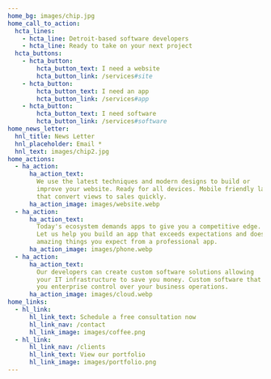 ```yaml
---
home_bg: images/chip.jpg
home_call_to_action:
  hcta_lines:
    - hcta_line: Detroit-based software developers
    - hcta_line: Ready to take on your next project
  hcta_buttons:
    - hcta_button:
        hcta_button_text: I need a website
        hcta_button_link: /services#site
    - hcta_button:
        hcta_button_text: I need an app
        hcta_button_link: /services#app
    - hcta_button:
        hcta_button_text: I need software
        hcta_button_link: /services#software
home_news_letter:
  hnl_title: News Letter
  hnl_placeholder: Email *
  hnl_text: images/chip2.jpg
home_actions:
  - ha_action:
      ha_action_text:
        We use the latest techniques and modern designs to build or
        improve your website. Ready for all devices. Mobile friendly layouts
        that convert views to sales quickly.
      ha_action_image: images/website.webp
  - ha_action:
      ha_action_text:
        Today's ecosystem demands apps to give you a competitive edge.
        Let us help you build an app that exceeds expectations and does the
        amazing things you expect from a professional app.
      ha_action_image: images/phone.webp
  - ha_action:
      ha_action_text:
        Our developers can create custom software solutions allowing
        your IT infrastructure to save you money. Custom software that will give
        you enterprise control over your business operations.
      ha_action_image: images/cloud.webp
home_links:
  - hl_link:
      hl_link_text: Schedule a free consultation now
      hl_link_nav: /contact
      hl_link_image: images/coffee.png
  - hl_link:
      hl_link_nav: /clients
      hl_link_text: View our portfolio
      hl_link_image: images/portfolio.png
---
```

